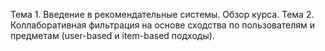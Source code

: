 Тема 1. Введение в рекомендательные системы. Обзор курса.
Тема 2. Коллаборативная фильтрация на основе сходства по пользователям и предметам (user-based  и item-based подходы). 
